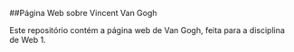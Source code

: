 ##Página Web sobre Vincent Van Gogh

Este repositório contém a página web de Van Gogh, feita para a disciplina de Web 1.
